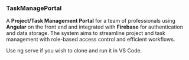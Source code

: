 ### TaskManagePortal

A **Project/Task Management Portal** for a team of professionals using **Angular** on the front end and integrated with **Firebase** for authentication and data storage. The system aims to streamline project and task management with role-based access control and efficient workflows.



Use ng serve if you wish to clone and run it in VS Code.